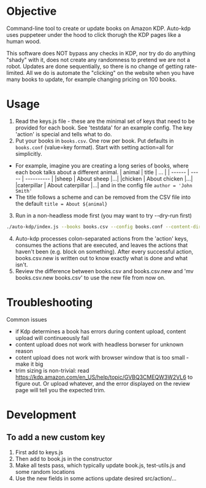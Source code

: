 # Objective

Command-line tool to create or update books on Amazon KDP. Auto-kdp uses puppeteer under the hood to click thorugh the KDP pages like a human wood.

This software does NOT bypass any checks in KDP, nor try do do anything "shady" with it, does not create any randomness to pretend we are not a robot.
Updates are done sequentially, so there is no change of getting rate-limited.
All we do is automate the "clicking" on the website when you have many books to update, for example changing pricing on 100 books. 

# Usage

1. Read the keys.js file - these are the minimal set of keys that need to be provided for each book. See 'testdata' for an example config. The key 'action' is special and tells what to do.
2. Put your books in ```books.csv```. One row per book. Put defaults in ```books.conf``` (value=key format).  Start with setting action=all for simplicitly.
 - For example, imagine you are creating a long series of books, where each book talks about a different animal. 
| animal | title | ... |
| ------ | ----- | ---------- |
|sheep       | About sheep       |...|
|chicken     | About chicken     |...|
|caterpillar | About caterpillar |...|
   and in the config file
   ```author = 'John Smith'```
 - The title follows a scheme and can be removed from the CSV file into the default 
 ```title = About ${animal}```
3. Run in a non-headless mode first (you may want to try --dry-run first)
```bash
./auto-kdp/index.js --books books.csv --config books.conf --content-dir content --verbose --headless=no
```
4.  Auto-kdp processes colon-separated actions from the 'action' keys, consumes the actions that are executed, and leaves the actions that haven't been (e.g. block on something). After every successful action, books.csv.new is written out to know exactly what is done and what isn't.
5. Review the difference between books.csv and books.csv.new and 'mv books.csv.new books.csv' to use the new file from now on.

# Troubleshooting

Common issues
- if Kdp determines a book has errors during content upload, content upload will continueously fail
- content upload does not work with headless borwser for unknown reason
- cotent upload does not work with browser window that is too small - make it big
- trim sizing is non-trivial: read https://kdp.amazon.com/en_US/help/topic/GVBQ3CMEQW3W2VL6 to figure out. Or upload whatever, and the error displayed on the review page will tell you the expected trim.

# Development

## To add a new custom key

1. First add to keys.js
2. Then add to book.js in the constructor
3. Make all tests pass, which typically update book.js, test-utils.js and some random locations
4. Use the new fields in some actions update desired src/action/...
